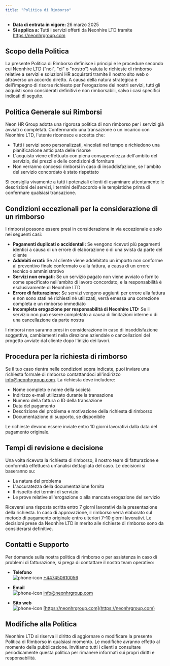 ```yaml
---
title: "Politica di Rimborso"
---
```


<div class="top">
    <ul>
        <li><b>Data di entrata in vigore: </b>26 marzo 2025</li>
        <li><b>Si applica a: </b>Tutti i servizi offerti da Neonhire LTD tramite <a href="https://neonhrgroup.com">https://neonhrgroup.com</a></li>
    </ul>
</div>

## Scopo della Politica

La presente Politica di Rimborso definisce i principi e le procedure secondo cui Neonhire LTD ("noi", "ci" o "nostro") valuta le richieste di rimborso relative a servizi e soluzioni HR acquistati tramite il nostro sito web o attraverso un accordo diretto. A causa della natura strategica e dell'impegno di risorse richiesto per l'erogazione dei nostri servizi, tutti gli acquisti sono considerati definitivi e non rimborsabili, salvo i casi specifici indicati di seguito.

## Politica Generale sui Rimborsi

Neon HR Group adotta una rigorosa politica di non rimborso per i servizi già avviati o completati. Confermando una transazione o un incarico con Neonhire LTD, l'utente riconosce e accetta che:

- Tutti i servizi sono personalizzati, vincolati nel tempo e richiedono una pianificazione anticipata delle risorse
- L'acquisto viene effettuato con piena consapevolezza dell'ambito del servizio, dei prezzi e delle condizioni di fornitura
- Non verranno concessi rimborsi in caso di insoddisfazione, se l'ambito del servizio concordato è stato rispettato

Si consiglia vivamente a tutti i potenziali clienti di esaminare attentamente le descrizioni dei servizi, i termini dell'accordo e le tempistiche prima di confermare qualsiasi transazione.

## Condizioni eccezionali per la considerazione di un rimborso

I rimborsi possono essere presi in considerazione in via eccezionale e solo nei seguenti casi:

- **Pagamenti duplicati o accidentali:** Se vengono ricevuti più pagamenti identici a causa di un errore di elaborazione o di una svista da parte del cliente
- **Addebiti errati:** Se al cliente viene addebitato un importo non conforme al preventivo finale confermato o alla fattura, a causa di un errore tecnico o amministrativo
- **Servizi non erogati:** Se un servizio pagato non viene avviato o fornito come specificato nell'ambito di lavoro concordato, e la responsabilità è esclusivamente di Neonhire LTD
- **Errore di fatturazione:** Se servizi vengono aggiunti per errore alla fattura e non sono stati né richiesti né utilizzati, verrà emessa una correzione completa e un rimborso immediato
- **Incompleta erogazione per responsabilità di Neonhire LTD:** Se il servizio non può essere completato a causa di limitazioni interne o di una cancellazione da parte nostra

I rimborsi non saranno presi in considerazione in caso di insoddisfazione soggettiva, cambiamenti nella direzione aziendale o cancellazioni del progetto avviate dal cliente dopo l'inizio dei lavori.

## Procedura per la richiesta di rimborso

Se il tuo caso rientra nelle condizioni sopra indicate, puoi inviare una richiesta formale di rimborso contattandoci all'indirizzo info@neonhrgroup.com. La richiesta deve includere:

- Nome completo e nome della società
- Indirizzo e-mail utilizzato durante la transazione
- Numero della fattura o ID della transazione
- Data del pagamento
- Descrizione del problema e motivazione della richiesta di rimborso
- Documentazione di supporto, se disponibile

Le richieste devono essere inviate entro 10 giorni lavorativi dalla data del pagamento originale.

## Tempi di revisione e decisione

Una volta ricevuta la richiesta di rimborso, il nostro team di fatturazione e conformità effettuerà un'analisi dettagliata del caso. Le decisioni si baseranno su:

- La natura del problema
- L'accuratezza della documentazione fornita
- Il rispetto dei termini di servizio
- Le prove relative all'erogazione o alla mancata erogazione del servizio

Riceverai una risposta scritta entro 7 giorni lavorativi dalla presentazione della richiesta. In caso di approvazione, il rimborso verrà elaborato sul metodo di pagamento originale entro ulteriori 7–10 giorni lavorativi. Le decisioni prese da Neonhire LTD in merito alle richieste di rimborso sono da considerarsi definitive.

## Contatti e Supporto

Per domande sulla nostra politica di rimborso o per assistenza in caso di problemi di fatturazione, si prega di contattare il nostro team operativo:

<div class="contacts">
    
- **Telefono**  
  <span><img src="/images/phone-icon.svg" alt="phone-icon"> [+447450610056](tel:+447450610056)</span>

- **Email**  
  <span><img src="/images/mail-icon.svg" alt="phone-icon"> [info@neonhrgroup.com](mailto:info@neonhrgroup.com)</span>

- **Sito web**  
  <span><img src="/images/website-icon.svg" alt="phone-icon"> [https://neonhrgroup.com](https://neonhrgroup.com)</span>

</div>

<div class="bottom">
    
## Modifiche alla Politica

Neonhire LTD si riserva il diritto di aggiornare o modificare la presente Politica di Rimborso in qualsiasi momento. Le modifiche avranno effetto al momento della pubblicazione. Invitiamo tutti i clienti a consultare periodicamente questa politica per rimanere informati sui propri diritti e responsabilità.

</div>
